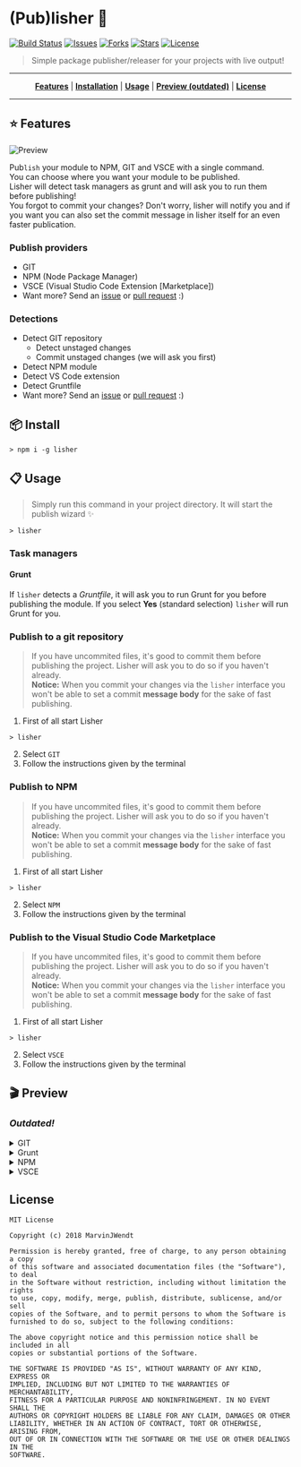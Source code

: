 # (Pub)lisher :rocket:

[![Build Status](https://travis-ci.com/1337z/lisher.svg?branch=master)](https://travis-ci.com/1337z/lisher) [![Issues](https://img.shields.io/github/issues/1337z/lisher.svg)](https://github.com/1337z/lisher/issues) [![Forks](https://img.shields.io/github/forks/1337z/lisher.svg)](https://github.com/1337z/lisher/fork) [![Stars](https://img.shields.io/github/stars/1337z/lisher.svg)](https://github.com/1337z/lisher/stargazers) [![License](https://img.shields.io/github/license/1337z/lisher.svg)](LICENSE)

> Simple package publisher/releaser for your projects with live output!

----

<p align="center">
<strong><a href="#star-features">Features</a></strong>
|
<strong><a href="#package-install">Installation</a></strong>
|
<strong><a href="#clipboard-usage">Usage</a></strong>
|
<strong><a href="#clapper-preview">Preview (outdated)</a></strong>
|
<strong><a href="#license">License</a></strong>
</p>

----

## :star: Features

![Preview](https://i.imgur.com/wJnWbSW.gif)

Pub`lish` your module to NPM, GIT and VSCE with a single command.  
You can choose where you want your module to be published.  
Lisher will detect task managers as grunt and will ask you to run them before publishing!  
You forgot to commit your changes? Don't worry, lisher will notify you and if you want you can also set the commit message in lisher itself for an even faster publication.

### Publish providers

- GIT
- NPM (Node Package Manager)
- VSCE (Visual Studio Code Extension [Marketplace])
- Want more? Send an [issue](https://github.com/1337z/lisher/issues/new) or [pull request](https://github.com/1337z/lisher/pulls) :)

### Detections

- Detect GIT repository
  - Detect unstaged changes
  - Commit unstaged changes (we will ask you first)
- Detect NPM module
- Detect VS Code extension
- Detect Gruntfile
- Want more? Send an [issue](https://github.com/1337z/lisher/issues/new) or [pull request](https://github.com/1337z/lisher/pulls) :)

## :package: Install

```command
> npm i -g lisher
```

## :clipboard: Usage

> Simply run this command in your project directory. It will start the publish wizard :sparkles:

```command
> lisher
```

### Task managers

#### Grunt

If `lisher` detects a _Gruntfile_, it will ask you to run Grunt for you before publishing the module. If you select **Yes** (standard selection) `lisher` will run Grunt for you.

### Publish to a git repository

> If you have uncommited files, it's good to commit them before publishing the project. Lisher will ask you to do so if you haven't already.  
> **Notice:** When you commit your changes via the `lisher` interface you won't be able to set a commit **message body** for the sake of fast publishing.

1. First of all start Lisher

```command
> lisher
```

2. Select `GIT`
3. Follow the instructions given by the terminal

### Publish to NPM

> If you have uncommited files, it's good to commit them before publishing the project. Lisher will ask you to do so if you haven't already.  
> **Notice:** When you commit your changes via the `lisher` interface you won't be able to set a commit **message body** for the sake of fast publishing.

1. First of all start Lisher

```command
> lisher
```

2. Select `NPM`
3. Follow the instructions given by the terminal

### Publish to the Visual Studio Code Marketplace

> If you have uncommited files, it's good to commit them before publishing the project. Lisher will ask you to do so if you haven't already.  
> **Notice:** When you commit your changes via the `lisher` interface you won't be able to set a commit **message body** for the sake of fast publishing.

1. First of all start Lisher

```command
> lisher
```

2. Select `VSCE`
3. Follow the instructions given by the terminal

## :clapper: Preview

### _Outdated!_

<details>
<summary>GIT</summary>

### GIT

![Preview GIT](https://i.imgur.com/CLg5uFW.gif)

#### GIT with dirty working directory

![Preview GIT dirty workdir](https://i.imgur.com/MXi6KJE.gif)

</details>

<details>
<summary>Grunt</summary>

### Grunt task manager

![Preview Grunt](https://i.imgur.com/8SASVLE.gif)

</details>

<details>
<summary>NPM</summary>

### NPM & GIT

![Preview NPM](https://i.imgur.com/fKOa0mv.gif)

</details>

<details>
<summary>VSCE</summary>

### VSCE & GIT

![Preview VSCE](https://i.imgur.com/ljn4bti.gif)

</details>

## License

```
MIT License

Copyright (c) 2018 MarvinJWendt

Permission is hereby granted, free of charge, to any person obtaining a copy
of this software and associated documentation files (the "Software"), to deal
in the Software without restriction, including without limitation the rights
to use, copy, modify, merge, publish, distribute, sublicense, and/or sell
copies of the Software, and to permit persons to whom the Software is
furnished to do so, subject to the following conditions:

The above copyright notice and this permission notice shall be included in all
copies or substantial portions of the Software.

THE SOFTWARE IS PROVIDED "AS IS", WITHOUT WARRANTY OF ANY KIND, EXPRESS OR
IMPLIED, INCLUDING BUT NOT LIMITED TO THE WARRANTIES OF MERCHANTABILITY,
FITNESS FOR A PARTICULAR PURPOSE AND NONINFRINGEMENT. IN NO EVENT SHALL THE
AUTHORS OR COPYRIGHT HOLDERS BE LIABLE FOR ANY CLAIM, DAMAGES OR OTHER
LIABILITY, WHETHER IN AN ACTION OF CONTRACT, TORT OR OTHERWISE, ARISING FROM,
OUT OF OR IN CONNECTION WITH THE SOFTWARE OR THE USE OR OTHER DEALINGS IN THE
SOFTWARE.

```